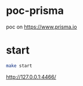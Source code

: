 # poc-prisma

poc on https://www.prisma.io

# start
``` bash
make start
```

http://127.0.0.1:4466/
